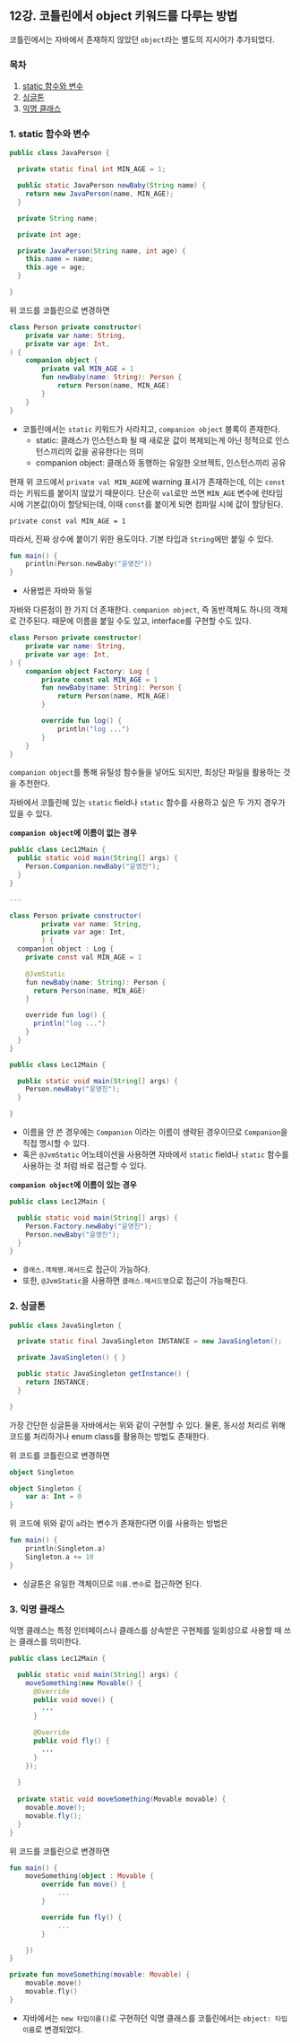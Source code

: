 ## 12강. 코틀린에서 object 키워드를 다루는 방법

코틀린에서는 자바에서 존재하지 않았던 `object`라는 별도의 지시어가 추가되었다.

### 목차

1. [static 함수와 변수](#1-static-함수와-변수)
2. [싱글톤](#2-싱글톤)
3. [익명 클래스](#3-익명-클래스)

### 1. static 함수와 변수

```java
public class JavaPerson {

  private static final int MIN_AGE = 1;

  public static JavaPerson newBaby(String name) {
    return new JavaPerson(name, MIN_AGE);
  }

  private String name;

  private int age;

  private JavaPerson(String name, int age) {
    this.name = name;
    this.age = age;
  }

}
```

위 코드를 코틀린으로 변경하면

```kotlin
class Person private constructor(
    private var name: String,
    private var age: Int,
) {
    companion object {
        private val MIN_AGE = 1
        fun newBaby(name: String): Person {
            return Person(name, MIN_AGE)
        }
    }
}
```
- 코틀린에서는 `static` 키워드가 사라지고, `companion object` 블록이 존재한다.
  - static: 클래스가 인스턴스화 될 때 새로운 값이 복제되는게 아닌 정적으로 인스턴스끼리의 값을 공유한다는 의미
  - companion object: 클래스와 동행하는 유일한 오브젝트, 인스턴스끼리 공유

현재 위 코드에서 `private val MIN_AGE`에 warning 표시가 존재하는데, 이는 `const`라는 키워드를 붙이지 않았기 때문이다.
단순히 `val`로만 쓰면 `MIN_AGE` 변수에 런타임 시에 기본값(0)이 할당되는데, 이때 `const`를 붙이게 되면 컴파일 시에 값이 할당된다.

`private const val MIN_AGE = 1`

따라서, 진짜 상수에 붙이기 위한 용도이다. 기본 타입과 `String`에만 붙일 수 있다. 

```kotlin
fun main() {
    println(Person.newBaby("윤영진"))
}
```
- 사용법은 자바와 동일

자바와 다른점이 한 가지 더 존재한다.
`companion object`, 즉 동반객체도 하나의 객체로 간주된다. 때문에 이름을 붙일 수도 있고, interface를 구현할 수도 있다.

```kotlin
class Person private constructor(
    private var name: String,
    private var age: Int,
) {
    companion object Factory: Log {
        private const val MIN_AGE = 1
        fun newBaby(name: String): Person {
            return Person(name, MIN_AGE)
        }

        override fun log() {
            println("log ...")
        }
    }
}
```

`companion object`를 통해 유틸성 함수들을 넣어도 되지만, 최상단 파일을 활용하는 것을 추천한다.

자바에서 코틀린에 있는 `static` field나 `static` 함수를 사용하고 싶은 두 가지 경우가 있을 수 있다.

**`companion object`에 이름이 없는 경우**

```java
public class Lec12Main {
  public static void main(String[] args) {
    Person.Companion.newBaby("윤영진");
  }
}

---

class Person private constructor(
        private var name: String,
        private var age: Int,
        ) {
  companion object : Log {
    private const val MIN_AGE = 1
            
    @JvmStatic
    fun newBaby(name: String): Person {
      return Person(name, MIN_AGE)
    }

    override fun log() {
      println("log ...")
    }
  }
}

public class Lec12Main {

  public static void main(String[] args) {
    Person.newBaby("윤영진");
  }

}
```
- 이름을 안 쓴 경우에는 `Companion` 이라는 이름이 생략된 경우이므로 `Companion`을 직접 명시할 수 있다. 
- 혹은 `@JvmStatic` 어노테이션을 사용하면 자바에서 `static` field나 `static` 함수를 사용하는 것 처럼 바로 접근할 수 있다.

**`companion object`에 이름이 있는 경우**

```java
public class Lec12Main {

  public static void main(String[] args) {
    Person.Factory.newBaby("윤영진");
    Person.newBaby("윤영진");
  }
}
```
- `클래스.객체명.메서드`로 접근이 가능하다.
- 또한, `@JvmStatic`을 사용하면 `클래스.메서드명`으로 접근이 가능해진다.

### 2. 싱글톤

```java
public class JavaSingleton {

  private static final JavaSingleton INSTANCE = new JavaSingleton();

  private JavaSingleton() { }

  public static JavaSingleton getInstance() {
    return INSTANCE;
  }

}
```

가장 간단한 싱글톤을 자바에서는 위와 같이 구현할 수 있다. 물론, 동시성 처리르 위해 코드를 처리하거나 enum class를 활용하는 방법도 존재한다.

위 코드를 코틀린으로 변경하면

```kotlin
object Singleton
```

```kotlin
object Singleton {
    var a: Int = 0
}
```

위 코드에 위와 같이 `a`라는 변수가 존재한다면 이를 사용하는 방법은

```kotlin
fun main() {
    println(Singleton.a)
    Singleton.a += 10
}
```
- 싱글톤은 유일한 객체이므로 `이름.변수`로 접근하면 된다.

### 3. 익명 클래스

익명 클래스는 특정 인터페이스나 클래스를 상속받은 구현체를 일회성으로 사용할 때 쓰는 클래스를 의미한다.

```java
public class Lec12Main {

  public static void main(String[] args) {
    moveSomething(new Movable() {
      @Override
      public void move() {
        ...
      }

      @Override
      public void fly() {
        ...
      }
    });
    
  }
  
  private static void moveSomething(Movable movable) {
    movable.move();
    movable.fly();
  }
}
```

위 코드를 코틀린으로 변경하면

```kotlin
fun main() {
    moveSomething(object : Movable {
        override fun move() {
            ...
        }

        override fun fly() {
            ...
        }

    })
}

private fun moveSomething(movable: Movable) {
    movable.move()
    movable.fly()
}
```
- 자바에서는 `new 타입이름()`로 구현하던 익명 클래스를 코틀린에서는 `object: 타입이름`로 변경되었다.
